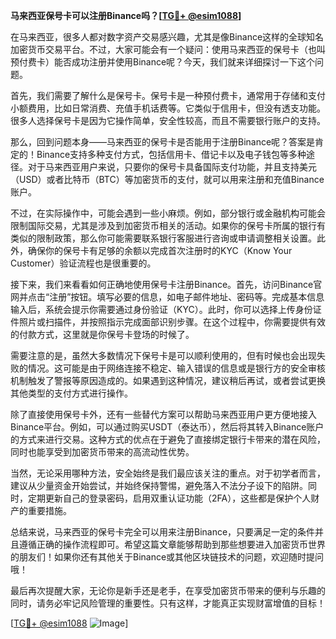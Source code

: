 **马来西亚保号卡可以注册Binance吗？[[TG💪+ @esim1088](https://t.me/s/esim1088)]**

在马来西亚，很多人都对数字资产交易感兴趣，尤其是像Binance这样的全球知名加密货币交易平台。不过，大家可能会有一个疑问：使用马来西亚的保号卡（也叫预付费卡）能否成功注册并使用Binance呢？今天，我们就来详细探讨一下这个问题。

首先，我们需要了解什么是保号卡。保号卡是一种预付费卡，通常用于存储和支付小额费用，比如日常消费、充值手机话费等。它类似于信用卡，但没有透支功能。很多人选择保号卡是因为它操作简单，安全性较高，而且不需要银行账户的支持。

那么，回到问题本身——马来西亚的保号卡是否能用于注册Binance呢？答案是肯定的！Binance支持多种支付方式，包括信用卡、借记卡以及电子钱包等多种途径。对于马来西亚用户来说，只要你的保号卡具备国际支付功能，并且支持美元（USD）或者比特币（BTC）等加密货币的支付，就可以用来注册和充值Binance账户。

不过，在实际操作中，可能会遇到一些小麻烦。例如，部分银行或金融机构可能会限制国际交易，尤其是涉及到加密货币相关的活动。如果你的保号卡所属的银行有类似的限制政策，那么你可能需要联系银行客服进行咨询或申请调整相关设置。此外，确保你的保号卡有足够的余额以完成首次注册时的KYC（Know Your Customer）验证流程也是很重要的。

接下来，我们来看看如何正确地使用保号卡注册Binance。首先，访问Binance官网并点击“注册”按钮。填写必要的信息，如电子邮件地址、密码等。完成基本信息输入后，系统会提示你需要通过身份验证（KYC）。此时，你可以选择上传身份证件照片或扫描件，并按照指示完成面部识别步骤。在这个过程中，你需要提供有效的付款方式，这里就是你保号卡登场的时候了。

需要注意的是，虽然大多数情况下保号卡是可以顺利使用的，但有时候也会出现失败的情况。这可能是由于网络连接不稳定、输入错误的信息或是银行方的安全审核机制触发了警报等原因造成的。如果遇到这种情况，建议稍后再试，或者尝试更换其他类型的支付方式进行操作。

除了直接使用保号卡外，还有一些替代方案可以帮助马来西亚用户更方便地接入Binance平台。例如，可以通过购买USDT（泰达币），然后将其转入Binance账户的方式来进行交易。这种方式的优点在于避免了直接绑定银行卡带来的潜在风险，同时也能享受到加密货币带来的高流动性优势。

当然，无论采用哪种方法，安全始终是我们最应该关注的重点。对于初学者而言，建议从少量资金开始尝试，并始终保持警惕，避免落入不法分子设下的陷阱。同时，定期更新自己的登录密码，启用双重认证功能（2FA），这些都是保护个人财产的重要措施。

总结来说，马来西亚的保号卡完全可以用来注册Binance，只要满足一定的条件并且遵循正确的操作流程即可。希望这篇文章能够帮助到那些想要进入加密货币世界的朋友们！如果你还有其他关于Binance或其他区块链技术的问题，欢迎随时提问哦！

最后再次提醒大家，无论你是新手还是老手，在享受加密货币带来的便利与乐趣的同时，请务必牢记风险管理的重要性。只有这样，才能真正实现财富增值的目标！

[[TG💪+ @esim1088](https://t.me/s/esim1088) ![Image](https://i.postimg.cc/4NQfJmqS/Snipaste-2025-05-13-00-14-12.png)]